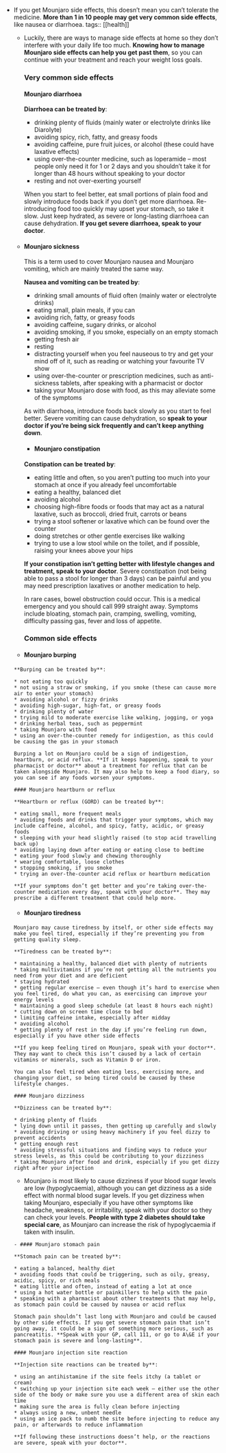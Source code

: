 - If you get Mounjaro side effects, this doesn’t mean you can’t tolerate the medicine. **More than 1 in 10 people may get very common side effects**, like nausea or diarrhoea.
  tags:: [[health]]
	- Luckily, there are ways to manage side effects at home so they don’t interfere with your daily life too much. **Knowing how to manage Mounjaro side effects can help you get past them**, so you can continue with your treatment and reach your weight loss goals.
	  
	  ### Very common side effects
	  
	  #### Mounjaro diarrhoea
	  
	  **Diarrhoea can be treated by**:
	  
	  * drinking plenty of fluids (mainly water or electrolyte drinks like Diarolyte)
	  * avoiding spicy, rich, fatty, and greasy foods
	  * avoiding caffeine, pure fruit juices, or alcohol (these could have laxative effects)
	  * using over-the-counter medicine, such as loperamide – most people only need it for 1 or 2 days and you shouldn’t take it for longer than 48 hours without speaking to your doctor
	  * resting and not over-exerting yourself
	  
	  When you start to feel better, eat small portions of plain food and slowly introduce foods back if you don’t get more diarrhoea. Re-introducing food too quickly may upset your stomach, so take it slow. Just keep hydrated, as severe or long-lasting diarrhoea can cause dehydration. **If you get severe diarrhoea, speak to your doctor**.
	- #### Mounjaro sickness
	  
	  This is a term used to cover Mounjaro nausea and Mounjaro vomiting, which are mainly treated the same way.
	  
	  **Nausea and vomiting can be treated by**:
	  
	  * drinking small amounts of fluid often (mainly water or electrolyte drinks)
	  * eating small, plain meals, if you can
	  * avoiding rich, fatty, or greasy foods
	  * avoiding caffeine, sugary drinks, or alcohol
	  * avoiding smoking, if you smoke, especially on an empty stomach
	  * getting fresh air
	  * resting
	  * distracting yourself when you feel nauseous to try and get your mind off of it, such as reading or watching your favourite TV show
	  * using over-the-counter or prescription medicines, such as anti-sickness tablets, after speaking with a pharmacist or doctor
	  * taking your Mounjaro dose with food, as this may alleviate some of the symptoms
	  
	  As with diarrhoea, introduce foods back slowly as you start to feel better. Severe vomiting can cause dehydration, so **speak to your doctor if you’re being sick frequently and can’t keep anything down**.
	  
	  - #### Mounjaro constipation
	  
	  **Constipation can be treated by**:
	  
	  * eating little and often, so you aren’t putting too much into your stomach at once if you already feel uncomfortable
	  * eating a healthy, balanced diet
	  * avoiding alcohol
	  * choosing high-fibre foods or foods that may act as a natural laxative, such as broccoli, dried fruit, carrots or beans
	  * trying a stool softener or laxative which can be found over the counter
	  * doing stretches or other gentle exercises like walking
	  * trying to use a low stool while on the toilet, and if possible, raising your knees above your hips
	  
	  **If your constipation isn’t getting better with lifestyle changes and treatment, speak to your doctor**. Severe constipation (not being able to pass a stool for longer than 3 days) can be painful and you may need prescription laxatives or another medication to help.
	  
	  In rare cases, bowel obstruction could occur. This is a medical emergency and you should call 999 straight away. Symptoms include bloating, stomach pain, cramping, swelling, vomiting, difficulty passing gas, fever and loss of appetite.
	  
	  ### Common side effects
	  
	 -  #### Mounjaro burping
	  
	  **Burping can be treated by**:
	  
	  * not eating too quickly
	  * not using a straw or smoking, if you smoke (these can cause more air to enter your stomach)
	  * avoiding alcohol or fizzy drinks
	  * avoiding high-sugar, high-fat, or greasy foods
	  * drinking plenty of water
	  * trying mild to moderate exercise like walking, jogging, or yoga
	  * drinking herbal teas, such as peppermint
	  * taking Mounjaro with food
	  * using an over-the-counter remedy for indigestion, as this could be causing the gas in your stomach
	  
	  Burping a lot on Mounjaro could be a sign of indigestion, heartburn, or acid reflux. **If it keeps happening, speak to your pharmacist or doctor** about a treatment for reflux that can be taken alongside Mounjaro. It may also help to keep a food diary, so you can see if any foods worsen your symptoms.
	  
	  #### Mounjaro heartburn or reflux
	  
	  **Heartburn or reflux (GORD) can be treated by**:
	  
	  * eating small, more frequent meals
	  * avoiding foods and drinks that trigger your symptoms, which may include caffeine, alcohol, and spicy, fatty, acidic, or greasy foods
	  * sleeping with your head slightly raised (to stop acid travelling back up)
	  * avoiding laying down after eating or eating close to bedtime
	  * eating your food slowly and chewing thoroughly
	  * wearing comfortable, loose clothes
	  * stopping smoking, if you smoke
	  * trying an over-the-counter acid reflux or heartburn medication
	  
	  **If your symptoms don’t get better and you’re taking over-the-counter medication every day, speak with your doctor**. They may prescribe a different treatment that could help more.
	  
	 -  #### Mounjaro tiredness
	  
	  Mounjaro may cause tiredness by itself, or other side effects may make you feel tired, especially if they’re preventing you from getting quality sleep.
	  
	  **Tiredness can be treated by**:
	  
	  * maintaining a healthy, balanced diet with plenty of nutrients
	  * taking multivitamins if you’re not getting all the nutrients you need from your diet and are deficient
	  * staying hydrated
	  * getting regular exercise – even though it’s hard to exercise when you feel tired, do what you can, as exercising can improve your energy levels
	  * maintaining a good sleep schedule (at least 8 hours each night)
	  * cutting down on screen time close to bed
	  * limiting caffeine intake, especially after midday
	  * avoiding alcohol
	  * getting plenty of rest in the day if you’re feeling run down, especially if you have other side effects
	  
	  **If you keep feeling tired on Mounjaro, speak with your doctor**. They may want to check this isn’t caused by a lack of certain vitamins or minerals, such as Vitamin D or iron.
	  
	  You can also feel tired when eating less, exercising more, and changing your diet, so being tired could be caused by these lifestyle changes.
	  
	  #### Mounjaro dizziness
	  
	  **Dizziness can be treated by**:
	  
	  * drinking plenty of fluids
	  * lying down until it passes, then getting up carefully and slowly
	  * avoiding driving or using heavy machinery if you feel dizzy to prevent accidents
	  * getting enough rest
	  * avoiding stressful situations and finding ways to reduce your stress levels, as this could be contributing to your dizziness
	  * taking Mounjaro after food and drink, especially if you get dizzy right after your injection
	  
	 -  Mounjaro is most likely to cause dizziness if your blood sugar levels are low (hypoglycaemia), although you can get dizziness as a side effect with normal blood sugar levels. If you get dizziness when taking Mounjaro, especially if you have other symptoms like headache, weakness, or irritability, speak with your doctor so they can check your levels. **People with type 2 diabetes should take special care**, as Mounjaro can increase the risk of hypoglycaemia if taken with insulin.
	  
	  - #### Mounjaro stomach pain
	  
	  **Stomach pain can be treated by**:
	  
	  * eating a balanced, healthy diet
	  * avoiding foods that could be triggering, such as oily, greasy, acidic, spicy, or rich meals
	  * eating little and often, instead of eating a lot at once
	  * using a hot water bottle or painkillers to help with the pain
	  * speaking with a pharmacist about other treatments that may help, as stomach pain could be caused by nausea or acid reflux
	  
	  Stomach pain shouldn’t last long with Mounjaro and could be caused by other side effects. If you get severe stomach pain that isn’t going away, it could be a sign of something more serious, such as pancreatitis. **Speak with your GP, call 111, or go to A\&E if your stomach pain is severe and long-lasting**.
	  
	  #### Mounjaro injection site reaction
	  
	  **Injection site reactions can be treated by**:
	  
	  * using an antihistamine if the site feels itchy (a tablet or cream)
	  * switching up your injection site each week – either use the other side of the body or make sure you use a different area of skin each time
	  * making sure the area is fully clean before injecting
	  * always using a new, unbent needle
	  * using an ice pack to numb the site before injecting to reduce any pain, or afterwards to reduce inflammation
	  
	  **If following these instructions doesn’t help, or the reactions are severe, speak with your doctor**.
